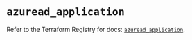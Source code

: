 # `azuread_application`

Refer to the Terraform Registry for docs: [`azuread_application`](https://registry.terraform.io/providers/hashicorp/azuread/2.49.0/docs/resources/application).
